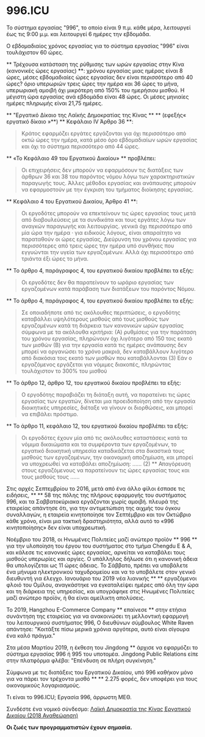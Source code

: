 996.ICU
===

Το σύστημα εργασίας "996", το οποίο είναι 9 π.μ. κάθε μέρα, λειτουργεί έως τις 9:00 μ.μ. και λειτουργεί 6 ημέρες την εβδομάδα.

Ο εβδομαδιαίος χρόνος εργασίας για το σύστημα εργασίας "996" είναι τουλάχιστον 60 ώρες.

** Τρέχουσα κατάσταση της ρύθμισης των ωρών εργασίας στην Κίνα (κανονικές ώρες εργασίας) **:
χρόνου εργασίας μιας ημέρας είναι 8 ώρες, μέσες εβδομαδιαίες ώρες εργασίας δεν είναι περισσότερο από 40 ώρες? όριο υπερωριών τρεις ώρες την ημέρα και 36 ώρες το μήνα, υπερωριακή αμοιβή όχι μικρότερη από 150% του ημερήσιου μισθού. Η μέγιστη ώρα εργασίας ανά εβδομάδα είναι 48 ώρες. Οι μέσες μηνιαίες ημέρες πληρωμής είναι 21,75 ημέρες.

** "Εργατικό Δίκαιο της Λαϊκής Δημοκρατίας της Κίνας ** ** (εφεξής« εργατικό δίκαιο »**) ** Κεφάλαιο IV Άρθρο 36 **:
> Κράτος εφαρμόζει εργάτες εργάζονται για όχι περισσότερο από οκτώ ώρες την ημέρα, κατά μέσο όρο εβδομαδιαίων ωρών εργασίας και όχι το σύστημα περισσότερο από 44 ώρες.

** «Το Κεφάλαιο 49 του Εργατικού Δικαίου» ** προβλέπει:
> Οι επιχειρήσεις δεν μπορούν να εφαρμόσουν τις διατάξεις των άρθρων 36 και 38 του παρόντος νόμου λόγω των χαρακτηριστικών παραγωγής τους.
> Άλλες μέθοδοι εργασίας και ανάπαυσης μπορούν να εφαρμοστούν με την έγκριση του τμήματος διοίκησης εργασίας.

** Κεφάλαιο 4 του Εργατικού Δικαίου, Άρθρο 41 **:
> Οι εργοδότες μπορούν να επεκτείνουν τις ώρες εργασίας τους μετά από διαβουλεύσεις με τα συνδικάτα και τους εργάτες λόγω των αναγκών παραγωγής και λειτουργίας.
> γενικά όχι περισσότερο από μία ώρα την ημέρα · για ειδικούς λόγους, είναι απαραίτητο να παραταθούν οι ώρες εργασίας,
> Διεύρυνση του χρόνου εργασίας για περισσότερες από τρεις ώρες την ημέρα υπό συνθήκες που εγγυώνται την υγεία των εργαζομένων.
> Αλλά όχι περισσότερο από τριάντα έξι ώρες το μήνα.

** Το άρθρο 4, παράγραφος 4, του εργατικού δικαίου προβλέπει τα εξής:
> Οι εργοδότες δεν θα παρατείνουν το ωράριο εργασίας των εργαζομένων κατά παράβαση των διατάξεων του παρόντος Νόμου.

** Το άρθρο 4, παράγραφος 4, του εργατικού δικαίου προβλέπει τα εξής:
> Σε οποιαδήποτε από τις ακόλουθες περιπτώσεις, ο εργοδότης καταβάλλει υψηλότερους μισθούς από τους μισθούς των εργαζομένων κατά τη διάρκεια των κανονικών ωρών εργασίας σύμφωνα με τα ακόλουθα κριτήρια:
> (Α) ρυθμίσεις για την παράταση του χρόνου εργασίας, πληρώνουν όχι λιγότερο από 150 τοις εκατό των μισθών
> (Β) για την εργασία κατά τις ημέρες ανάπαυσης δεν μπορεί να οργανώσει το χρόνο μακριά, δεν καταβάλλουν λιγότερο από διακόσια τοις εκατό των μισθών που καταβάλλονται
> (3) Εάν ο εργαζόμενος εργάζεται για νόμιμες διακοπές, πληρώντας τουλάχιστον το 300% του μισθού

** Το άρθρο 12, άρθρο 12, του εργατικού δικαίου προβλέπει τα εξής:
> Ο εργοδότης παραβιάζει τη διάταξη αυτή, να παρατείνει τις ώρες εργασίας των εργατών, δίνεται μια προειδοποίηση από την εργασία διοικητικές υπηρεσίες, διέταξε να γίνουν οι διορθώσεις, και μπορεί να επιβάλει πρόστιμο.

** Το άρθρο 11, κεφάλαιο 12, του εργατικού δικαίου προβλέπει τα εξής:
> Οι εργοδότες έχουν μία από τις ακόλουθες καταστάσεις κατά τα νόμιμα δικαιώματα και τα συμφέροντα των εργαζομένων, το εργατικό διοικητική υπηρεσία καταδικάζεται στα δικαστικά τους μισθούς των εργαζομένων, την οικονομική αποζημίωση, και μπορεί να υποχρεωθεί να καταβάλει αποζημίωση:
> ......
> (2) ** Απαγόρευση στους εργαζόμενους να παρατείνουν τις ώρες εργασίας τους και τους μισθούς τους
> ......

Στις αρχές Σεπτεμβρίου το 2016, μετά από ένα άλλο φίλοι έσπασε τις ειδήσεις, ** ** 58 της πόλης της πλήρους εφαρμογής του συστήματος 996, και τα Σαββατοκύριακα εργάζονται χωρίς αμοιβή. πλευρά της εταιρείας απάντησε ότι, για την αντιμετώπιση της αιχμής του όγκου συναλλαγών, η εταιρεία κινητοποίησε τον Σεπτέμβριο και τον Οκτώβριο κάθε χρόνο, είναι μια τακτική δραστηριότητα, αλλά αυτό το «996 κινητοποίησης» δεν είναι υποχρεωτική.

Νοέμβριο του 2018, οι Ηνωμένες Πολιτείες μαζί ανώτερο προϊόν ** 996 ** για την υλοποίηση του έργου του συστήματος στο τμήμα Chengdu Ε & Α, και κάλεσε τις κανονικές ώρες εργασίας, αρνείται να καταβάλει τους μισθούς υπερωρίες και αργίες. Ο υπάλληλος δήλωσε ότι η κανονική άδεια θα υπολογίζεται ως 11 ώρες άδειας. Το Σάββατο, πρέπει να υποβάλετε ένα μήνυμα ηλεκτρονικού ταχυδρομείου και να το υποβάλετε στον γενικό διευθυντή για έλεγχο. Ιανουάριο του 2019 νέα λιανικής ** ** εργαζόμενοι φλοιό του Ομίλου, αναγκάστηκε να εγκαταλείψει ημέρες από όλη την ώρα και τη διάρκεια της υπηρεσίας, και υπογράφηκε στις Ηνωμένες Πολιτείες μαζί ανώτερο προϊόν, ή θα είναι αμείλικτη απολύσεις.

Το 2019, Hangzhou E-Commerce Company ** επαίνεσε ** στην ετήσια συνάντηση της εταιρείας για να ανακοινώσει τη μελλοντική εφαρμογή του λειτουργικού συστήματος 996,
Ο διευθύνων σύμβουλος White Raven απάντησε: "Κοιτάξτε πίσω μερικά χρόνια αργότερα, αυτό είναι σίγουρα ένα καλό πράγμα."

Στα μέσα Μαρτίου 2019, η έκθεση του Jingdong ** άρχισε να εφαρμόζει το σύστημα εργασίας 996 ή 995 του υποτομέα.
Jingdong Public Relations είπε στην πλατφόρμα φλέβα: "Επένδυση σε πλήρη συγκίνηση."

Σύμφωνα με τις διατάξεις του Εργατικού Δικαίου, υπό 996 καθήκον μόνο για να πάρει τον τρέχοντα μισθό ** ** 2.275 φορές, δεν υποφέρει για τους οικονομικούς λογαριασμούς.

Τι είναι το 996.ICU; Εργασία 996, άρρωστη ΜΕΘ.

Συνδέστε ένα νομικό σύνδεσμο: [Λαϊκή Δημοκρατία της Κίνας Εργατικού Δικαίου (2018 Αναθεώρηση)](http://www.npc.gov.cn/npc/xinwen/2019-01/07/content_2070261.htm)

__Οι ζωές των προγραμματιστών έχουν σημασία.__